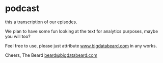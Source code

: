 # podcast
this a transcription of our episodes.  

We plan to have some fun looking at the text for analytics purposes, maybe you will too?

Feel free to use, please just attribute www.bigdatabeard.com in any works.

Cheers,
The Beard
beard@bigdatabeard.com

